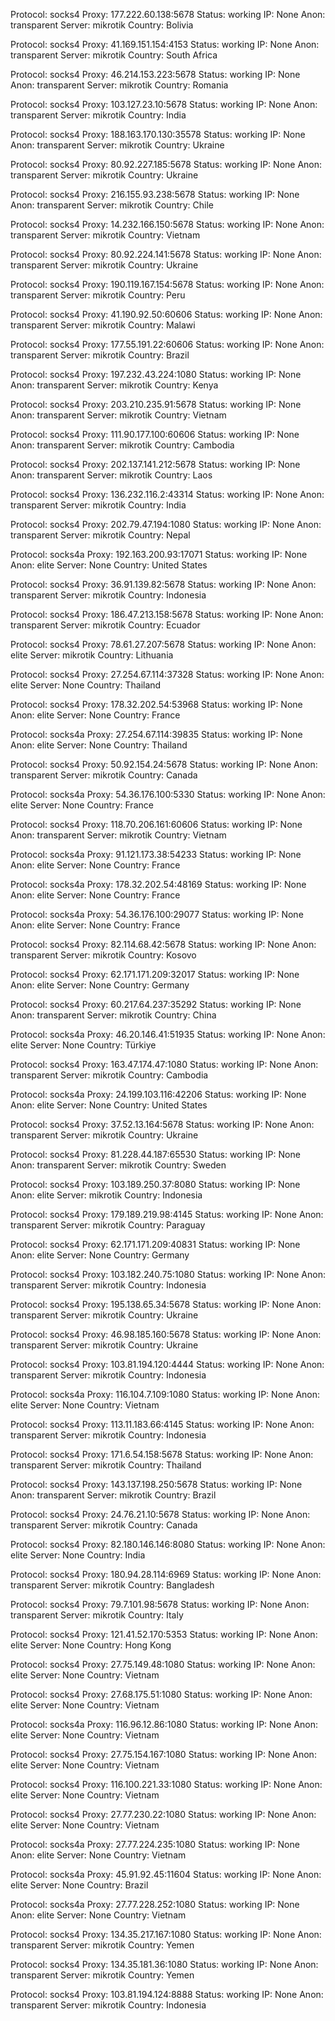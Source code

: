 Protocol: socks4
Proxy: 177.222.60.138:5678
Status: working
IP: None
Anon: transparent
Server: mikrotik
Country: Bolivia

Protocol: socks4
Proxy: 41.169.151.154:4153
Status: working
IP: None
Anon: transparent
Server: mikrotik
Country: South Africa

Protocol: socks4
Proxy: 46.214.153.223:5678
Status: working
IP: None
Anon: transparent
Server: mikrotik
Country: Romania

Protocol: socks4
Proxy: 103.127.23.10:5678
Status: working
IP: None
Anon: transparent
Server: mikrotik
Country: India

Protocol: socks4
Proxy: 188.163.170.130:35578
Status: working
IP: None
Anon: transparent
Server: mikrotik
Country: Ukraine

Protocol: socks4
Proxy: 80.92.227.185:5678
Status: working
IP: None
Anon: transparent
Server: mikrotik
Country: Ukraine

Protocol: socks4
Proxy: 216.155.93.238:5678
Status: working
IP: None
Anon: transparent
Server: mikrotik
Country: Chile

Protocol: socks4
Proxy: 14.232.166.150:5678
Status: working
IP: None
Anon: transparent
Server: mikrotik
Country: Vietnam

Protocol: socks4
Proxy: 80.92.224.141:5678
Status: working
IP: None
Anon: transparent
Server: mikrotik
Country: Ukraine

Protocol: socks4
Proxy: 190.119.167.154:5678
Status: working
IP: None
Anon: transparent
Server: mikrotik
Country: Peru

Protocol: socks4
Proxy: 41.190.92.50:60606
Status: working
IP: None
Anon: transparent
Server: mikrotik
Country: Malawi

Protocol: socks4
Proxy: 177.55.191.22:60606
Status: working
IP: None
Anon: transparent
Server: mikrotik
Country: Brazil

Protocol: socks4
Proxy: 197.232.43.224:1080
Status: working
IP: None
Anon: transparent
Server: mikrotik
Country: Kenya

Protocol: socks4
Proxy: 203.210.235.91:5678
Status: working
IP: None
Anon: transparent
Server: mikrotik
Country: Vietnam

Protocol: socks4
Proxy: 111.90.177.100:60606
Status: working
IP: None
Anon: transparent
Server: mikrotik
Country: Cambodia

Protocol: socks4
Proxy: 202.137.141.212:5678
Status: working
IP: None
Anon: transparent
Server: mikrotik
Country: Laos

Protocol: socks4
Proxy: 136.232.116.2:43314
Status: working
IP: None
Anon: transparent
Server: mikrotik
Country: India

Protocol: socks4
Proxy: 202.79.47.194:1080
Status: working
IP: None
Anon: transparent
Server: mikrotik
Country: Nepal

Protocol: socks4a
Proxy: 192.163.200.93:17071
Status: working
IP: None
Anon: elite
Server: None
Country: United States

Protocol: socks4
Proxy: 36.91.139.82:5678
Status: working
IP: None
Anon: transparent
Server: mikrotik
Country: Indonesia

Protocol: socks4
Proxy: 186.47.213.158:5678
Status: working
IP: None
Anon: transparent
Server: mikrotik
Country: Ecuador

Protocol: socks4
Proxy: 78.61.27.207:5678
Status: working
IP: None
Anon: elite
Server: mikrotik
Country: Lithuania

Protocol: socks4
Proxy: 27.254.67.114:37328
Status: working
IP: None
Anon: elite
Server: None
Country: Thailand

Protocol: socks4
Proxy: 178.32.202.54:53968
Status: working
IP: None
Anon: elite
Server: None
Country: France

Protocol: socks4a
Proxy: 27.254.67.114:39835
Status: working
IP: None
Anon: elite
Server: None
Country: Thailand

Protocol: socks4
Proxy: 50.92.154.24:5678
Status: working
IP: None
Anon: transparent
Server: mikrotik
Country: Canada

Protocol: socks4a
Proxy: 54.36.176.100:5330
Status: working
IP: None
Anon: elite
Server: None
Country: France

Protocol: socks4
Proxy: 118.70.206.161:60606
Status: working
IP: None
Anon: transparent
Server: mikrotik
Country: Vietnam

Protocol: socks4a
Proxy: 91.121.173.38:54233
Status: working
IP: None
Anon: elite
Server: None
Country: France

Protocol: socks4a
Proxy: 178.32.202.54:48169
Status: working
IP: None
Anon: elite
Server: None
Country: France

Protocol: socks4a
Proxy: 54.36.176.100:29077
Status: working
IP: None
Anon: elite
Server: None
Country: France

Protocol: socks4
Proxy: 82.114.68.42:5678
Status: working
IP: None
Anon: transparent
Server: mikrotik
Country: Kosovo

Protocol: socks4
Proxy: 62.171.171.209:32017
Status: working
IP: None
Anon: elite
Server: None
Country: Germany

Protocol: socks4
Proxy: 60.217.64.237:35292
Status: working
IP: None
Anon: transparent
Server: mikrotik
Country: China

Protocol: socks4a
Proxy: 46.20.146.41:51935
Status: working
IP: None
Anon: elite
Server: None
Country: Türkiye

Protocol: socks4
Proxy: 163.47.174.47:1080
Status: working
IP: None
Anon: transparent
Server: mikrotik
Country: Cambodia

Protocol: socks4a
Proxy: 24.199.103.116:42206
Status: working
IP: None
Anon: elite
Server: None
Country: United States

Protocol: socks4
Proxy: 37.52.13.164:5678
Status: working
IP: None
Anon: transparent
Server: mikrotik
Country: Ukraine

Protocol: socks4
Proxy: 81.228.44.187:65530
Status: working
IP: None
Anon: transparent
Server: mikrotik
Country: Sweden

Protocol: socks4
Proxy: 103.189.250.37:8080
Status: working
IP: None
Anon: elite
Server: mikrotik
Country: Indonesia

Protocol: socks4
Proxy: 179.189.219.98:4145
Status: working
IP: None
Anon: transparent
Server: mikrotik
Country: Paraguay

Protocol: socks4
Proxy: 62.171.171.209:40831
Status: working
IP: None
Anon: elite
Server: None
Country: Germany

Protocol: socks4
Proxy: 103.182.240.75:1080
Status: working
IP: None
Anon: transparent
Server: mikrotik
Country: Indonesia

Protocol: socks4
Proxy: 195.138.65.34:5678
Status: working
IP: None
Anon: transparent
Server: mikrotik
Country: Ukraine

Protocol: socks4
Proxy: 46.98.185.160:5678
Status: working
IP: None
Anon: transparent
Server: mikrotik
Country: Ukraine

Protocol: socks4
Proxy: 103.81.194.120:4444
Status: working
IP: None
Anon: transparent
Server: mikrotik
Country: Indonesia

Protocol: socks4a
Proxy: 116.104.7.109:1080
Status: working
IP: None
Anon: elite
Server: None
Country: Vietnam

Protocol: socks4
Proxy: 113.11.183.66:4145
Status: working
IP: None
Anon: transparent
Server: mikrotik
Country: Indonesia

Protocol: socks4
Proxy: 171.6.54.158:5678
Status: working
IP: None
Anon: transparent
Server: mikrotik
Country: Thailand

Protocol: socks4
Proxy: 143.137.198.250:5678
Status: working
IP: None
Anon: transparent
Server: mikrotik
Country: Brazil

Protocol: socks4
Proxy: 24.76.21.10:5678
Status: working
IP: None
Anon: transparent
Server: mikrotik
Country: Canada

Protocol: socks4
Proxy: 82.180.146.146:8080
Status: working
IP: None
Anon: elite
Server: None
Country: India

Protocol: socks4
Proxy: 180.94.28.114:6969
Status: working
IP: None
Anon: transparent
Server: mikrotik
Country: Bangladesh

Protocol: socks4
Proxy: 79.7.101.98:5678
Status: working
IP: None
Anon: transparent
Server: mikrotik
Country: Italy

Protocol: socks4
Proxy: 121.41.52.170:5353
Status: working
IP: None
Anon: elite
Server: None
Country: Hong Kong

Protocol: socks4
Proxy: 27.75.149.48:1080
Status: working
IP: None
Anon: elite
Server: None
Country: Vietnam

Protocol: socks4
Proxy: 27.68.175.51:1080
Status: working
IP: None
Anon: elite
Server: None
Country: Vietnam

Protocol: socks4a
Proxy: 116.96.12.86:1080
Status: working
IP: None
Anon: elite
Server: None
Country: Vietnam

Protocol: socks4
Proxy: 27.75.154.167:1080
Status: working
IP: None
Anon: elite
Server: None
Country: Vietnam

Protocol: socks4
Proxy: 116.100.221.33:1080
Status: working
IP: None
Anon: elite
Server: None
Country: Vietnam

Protocol: socks4
Proxy: 27.77.230.22:1080
Status: working
IP: None
Anon: elite
Server: None
Country: Vietnam

Protocol: socks4a
Proxy: 27.77.224.235:1080
Status: working
IP: None
Anon: elite
Server: None
Country: Vietnam

Protocol: socks4a
Proxy: 45.91.92.45:11604
Status: working
IP: None
Anon: elite
Server: None
Country: Brazil

Protocol: socks4a
Proxy: 27.77.228.252:1080
Status: working
IP: None
Anon: elite
Server: None
Country: Vietnam

Protocol: socks4
Proxy: 134.35.217.167:1080
Status: working
IP: None
Anon: transparent
Server: mikrotik
Country: Yemen

Protocol: socks4
Proxy: 134.35.181.36:1080
Status: working
IP: None
Anon: transparent
Server: mikrotik
Country: Yemen

Protocol: socks4
Proxy: 103.81.194.124:8888
Status: working
IP: None
Anon: transparent
Server: mikrotik
Country: Indonesia

